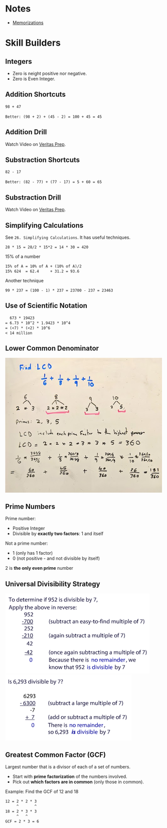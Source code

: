 # Notes

- [Memorizations](/quantitative-reasoning/memorizations.md)

# Skill Builders

## Integers

- Zero is neight positive nor negative.
- Zero is Even Integer.

## Addition Shortcuts

```
98 + 47

Better: (98 + 2) + (45 - 2) = 100 + 45 = 45
```

## Addition Drill

Watch Video on [Veritas Prep](https://www.veritasprep.com/account/gmat/skillbuilder_selector.php).

## Substraction Shortcuts

```
82 - 17

Better: (82 - 77) + (77 - 17) = 5 + 60 = 65
```

## Substraction Drill 

Watch Video on [Veritas Prep](https://www.veritasprep.com/account/gmat/skillbuilder_selector.php).

## Simplifying Calculations 

See `26. Simplifying Calculations`. It has useful techniques. 

```
28 * 15 = 28/2 * 15*2 = 14 * 30 = 420
```

15% of a number 

```
15% of A = 10% of A + (10% of A)/2 
15% 624  = 62.4     + 31.2 = 93.6
```

Another technique 

```
99 * 237 = (100 - 1) * 237 = 23700 - 237 = 23463
```

## Use of Scientific Notation

```
  673 * 19423
= 6.73 * 10^2 * 1.9423 * 10^4
= (<7) * (<2) * 10^6 
< 14 million
```

## Lower Common Denominator

![](/quantitative-reasoning/zz_lcd.jpg)

## Prime Numbers

Prime number:

- Positive Integer
- Divisible by **exactly two factors**: 1 and itself

Not a prime number: 

- 1 (only has 1 factor)
- 0 (not positive - and not divisible by itself)

2 is **the only even prime** number

## Universal Divisibility Strategy 

![](zz_universal-divisibility-strategy.png)
![](zz_universal-divisibility-strategy-2.png)

## Greatest Common Factor (GCF)

Largest number that is a divisor of each of a set of numbers. 

- Start with **prime factorization** of the numbers involved.
- Pick out **which factors are in common** (only those in common).
  
Example: Find the GCF of 12 and 18

```
12 = 2 * 2 * 3
     ^       ^
18 = 2 * 3 * 3
     ^   ^
GCF = 2 * 3 = 6
```
